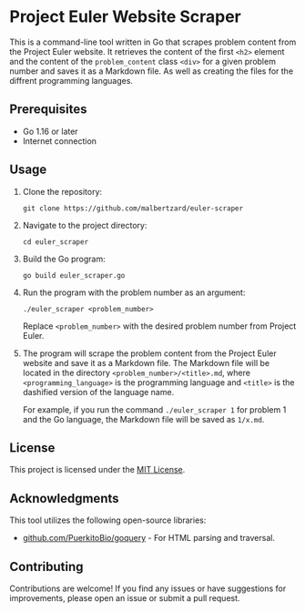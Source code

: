 # Project Euler Website Scraper

This is a command-line tool written in Go that scrapes problem content from the Project Euler website. It retrieves the content of the first `<h2>` element and the content of the `problem_content` class `<div>` for a given problem number and saves it as a Markdown file.
As well as creating the files for the diffrent programming languages.

## Prerequisites

- Go 1.16 or later
- Internet connection

## Usage

1. Clone the repository:

   ```shell
   git clone https://github.com/malbertzard/euler-scraper
   ```

2. Navigate to the project directory:

   ```shell
   cd euler_scraper
   ```

3. Build the Go program:

   ```shell
   go build euler_scraper.go
   ```

4. Run the program with the problem number as an argument:

   ```shell
   ./euler_scraper <problem_number>
   ```

   Replace `<problem_number>` with the desired problem number from Project Euler.

5. The program will scrape the problem content from the Project Euler website and save it as a Markdown file. The Markdown file will be located in the directory `<problem_number>/<title>.md`, where `<programming_language>` is the programming language and `<title>` is the dashified version of the language name.

   For example, if you run the command `./euler_scraper 1` for problem 1 and the Go language, the Markdown file will be saved as `1/x.md`.

## License

This project is licensed under the [MIT License](LICENSE).

## Acknowledgments

This tool utilizes the following open-source libraries:

- [github.com/PuerkitoBio/goquery](https://github.com/PuerkitoBio/goquery) - For HTML parsing and traversal.

## Contributing

Contributions are welcome! If you find any issues or have suggestions for improvements, please open an issue or submit a pull request.
